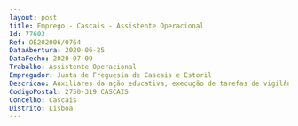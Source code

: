 ```yaml
--- 
layout: post
title: Emprego - Cascais - Assistente Operacional
Id: 77603
Ref: OE202006/0764
DataAbertura: 2020-06-25
DataFecho: 2020-07-09
Trabalho: Assistente Operacional
Empregador: Junta de Freguesia de Cascais e Estoril
Descricao: Auxiliares da ação educativa, execução de tarefas de vigilância, transmissão de recados, arrumos de material, responsabilidade no estado de limpeza das instalações das escolas do 1.º ciclo do ensino básico e jardim de infância, apoio às actividades em sala de aula.
CodigoPostal: 2750-319 CASCAIS
Concelho: Cascais
Distrito: Lisboa
--- 
```


